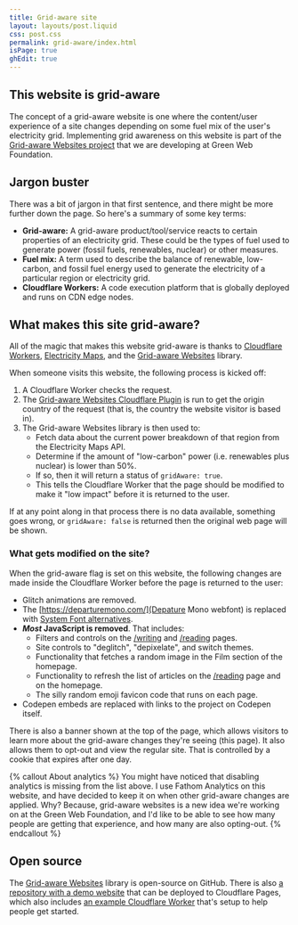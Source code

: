 ```yaml
---
title: Grid-aware site
layout: layouts/post.liquid
css: post.css
permalink: grid-aware/index.html
isPage: true
ghEdit: true
---
```


## This website is grid-aware

The concept of a grid-aware website is one where the content/user experience of a site changes depending on some fuel mix of the user's electricity grid. Implementing grid awareness on this website is part of the [Grid-aware Websites project](https://www.thegreenwebfoundation.org/news/introducing-our-grid-aware-websites-project/) that we are developing at Green Web Foundation.

## Jargon buster

There was a bit of jargon in that first sentence, and there might be more further down the page. So here's a summary of some key terms:

- **Grid-aware:** A grid-aware product/tool/service reacts to certain properties of an electricity grid. These could be the types of fuel used to generate power (fossil fuels, renewables, nuclear) or other measures.
- **Fuel mix:** A term used to describe the balance of renewable, low-carbon, and fossil fuel energy used to generate the electricity of a particular region or electricity grid.
- **Cloudflare Workers:** A code execution platform that is globally deployed and runs on CDN edge nodes.

## What makes this site grid-aware?

All of the magic that makes this website grid-aware is thanks to [Cloudflare Workers](https://developers.cloudflare.com/workers), [Electricity Maps](https://www.electricitymaps.com/), and the [Grid-aware Websites](https://github.com/thegreenwebfoundation/grid-aware-websites) library.

When someone visits this website, the following process is kicked off:

1. A Cloudflare Worker checks the request.
2. The [Grid-aware Websites Cloudflare Plugin](https://github.com/thegreenwebfoundation/grid-aware-websites/tree/main/plugins/edge/cloudflare) is run to get the origin country of the request (that is, the country the website visitor is based in).
3. The Grid-aware Websites library is then used to:
   - Fetch data about the current power breakdown of that region from the Electricity Maps API.
   - Determine if the amount of "low-carbon" power (i.e. renewables plus nuclear) is lower than 50%.
   - If so, then it will return a status of `gridAware: true`.
   - This tells the Cloudflare Worker that the page should be modified to make it "low impact" before it is returned to the user.

If at any point along in that process there is no data available, something goes wrong, or `gridAware: false` is returned then the original web page will be shown.

### What gets modified on the site?

When the grid-aware flag is set on this website, the following changes are made inside the Cloudflare Worker before the page is returned to the user:

- Glitch animations are removed.
- The [https://departuremono.com/](Depature Mono webfont) is replaced with [System Font alternatives](https://modernfontstacks.com/).
- **_Most_ JavaScript is removed**. That includes:
    - Filters and controls on the [/writing](/writing) and [/reading](/reading) pages.
    - Site controls to "deglitch", "depixelate", and switch themes.
    - Functionality that fetches a random image in the Film section of the homepage.
    - Functionality to refresh the list of articles on the [/reading](/reading) page and on the homepage.
    - The silly random emoji favicon code that runs on each page.
- Codepen embeds are replaced with links to the project on Codepen itself.

There is also a banner shown at the top of the page, which allows visitors to learn more about the grid-aware changes they're seeing (this page). It also allows them to opt-out and view the regular site. That is controlled by a cookie that expires after one day.

{% callout About analytics %}
You might have noticed that disabling analytics is missing from the list above. I use Fathom Analytics on this website, and have decided to keep it on when other grid-aware changes are applied. Why? Because, grid-aware websites is a new idea we're working on at the Green Web Foundation, and I'd like to be able to see how many people are getting that experience, and how many are also opting-out.
{% endcallout %}

## Open source

The [Grid-aware Websites](https://github.com/thegreenwebfoundation/grid-aware-websites) library is open-source on GitHub. There is also [a repository with a demo website](https://github.com/thegreenwebfoundation/grid-aware-websites-demo-cloudflare) that can be deployed to Cloudflare Pages, which also includes [an example Cloudflare Worker](https://github.com/thegreenwebfoundation/grid-aware-websites-demo-cloudflare?tab=readme-ov-file#example-worker) that's setup to help people get started.
